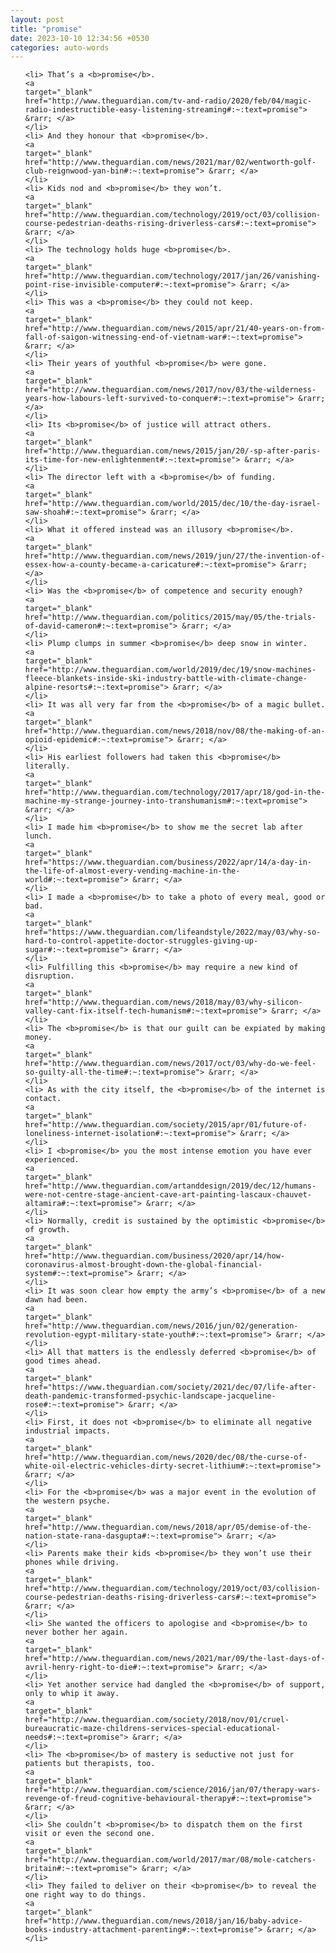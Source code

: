 ```yaml
---
layout: post
title: "promise"
date: 2023-10-10 12:34:56 +0530
categories: auto-words
---
```

<ol>

    <li> That’s a <b>promise</b>.
    <a 
    target="_blank" 
    href="http://www.theguardian.com/tv-and-radio/2020/feb/04/magic-radio-indestructible-easy-listening-streaming#:~:text=promise"> &rarr; </a>
    </li>
    <li> And they honour that <b>promise</b>.
    <a 
    target="_blank" 
    href="http://www.theguardian.com/news/2021/mar/02/wentworth-golf-club-reignwood-yan-bin#:~:text=promise"> &rarr; </a>
    </li>
    <li> Kids nod and <b>promise</b> they won’t.
    <a 
    target="_blank" 
    href="http://www.theguardian.com/technology/2019/oct/03/collision-course-pedestrian-deaths-rising-driverless-cars#:~:text=promise"> &rarr; </a>
    </li>
    <li> The technology holds huge <b>promise</b>.
    <a 
    target="_blank" 
    href="http://www.theguardian.com/technology/2017/jan/26/vanishing-point-rise-invisible-computer#:~:text=promise"> &rarr; </a>
    </li>
    <li> This was a <b>promise</b> they could not keep.
    <a 
    target="_blank" 
    href="http://www.theguardian.com/news/2015/apr/21/40-years-on-from-fall-of-saigon-witnessing-end-of-vietnam-war#:~:text=promise"> &rarr; </a>
    </li>
    <li> Their years of youthful <b>promise</b> were gone.
    <a 
    target="_blank" 
    href="http://www.theguardian.com/news/2017/nov/03/the-wilderness-years-how-labours-left-survived-to-conquer#:~:text=promise"> &rarr; </a>
    </li>
    <li> Its <b>promise</b> of justice will attract others.
    <a 
    target="_blank" 
    href="http://www.theguardian.com/news/2015/jan/20/-sp-after-paris-its-time-for-new-enlightenment#:~:text=promise"> &rarr; </a>
    </li>
    <li> The director left with a <b>promise</b> of funding.
    <a 
    target="_blank" 
    href="http://www.theguardian.com/world/2015/dec/10/the-day-israel-saw-shoah#:~:text=promise"> &rarr; </a>
    </li>
    <li> What it offered instead was an illusory <b>promise</b>.
    <a 
    target="_blank" 
    href="http://www.theguardian.com/news/2019/jun/27/the-invention-of-essex-how-a-county-became-a-caricature#:~:text=promise"> &rarr; </a>
    </li>
    <li> Was the <b>promise</b> of competence and security enough?
    <a 
    target="_blank" 
    href="http://www.theguardian.com/politics/2015/may/05/the-trials-of-david-cameron#:~:text=promise"> &rarr; </a>
    </li>
    <li> Plump clumps in summer <b>promise</b> deep snow in winter.
    <a 
    target="_blank" 
    href="http://www.theguardian.com/world/2019/dec/19/snow-machines-fleece-blankets-inside-ski-industry-battle-with-climate-change-alpine-resorts#:~:text=promise"> &rarr; </a>
    </li>
    <li> It was all very far from the <b>promise</b> of a magic bullet.
    <a 
    target="_blank" 
    href="http://www.theguardian.com/news/2018/nov/08/the-making-of-an-opioid-epidemic#:~:text=promise"> &rarr; </a>
    </li>
    <li> His earliest followers had taken this <b>promise</b> literally.
    <a 
    target="_blank" 
    href="http://www.theguardian.com/technology/2017/apr/18/god-in-the-machine-my-strange-journey-into-transhumanism#:~:text=promise"> &rarr; </a>
    </li>
    <li> I made him <b>promise</b> to show me the secret lab after lunch.
    <a 
    target="_blank" 
    href="https://www.theguardian.com/business/2022/apr/14/a-day-in-the-life-of-almost-every-vending-machine-in-the-world#:~:text=promise"> &rarr; </a>
    </li>
    <li> I made a <b>promise</b> to take a photo of every meal, good or bad.
    <a 
    target="_blank" 
    href="https://www.theguardian.com/lifeandstyle/2022/may/03/why-so-hard-to-control-appetite-doctor-struggles-giving-up-sugar#:~:text=promise"> &rarr; </a>
    </li>
    <li> Fulfilling this <b>promise</b> may require a new kind of disruption.
    <a 
    target="_blank" 
    href="http://www.theguardian.com/news/2018/may/03/why-silicon-valley-cant-fix-itself-tech-humanism#:~:text=promise"> &rarr; </a>
    </li>
    <li> The <b>promise</b> is that our guilt can be expiated by making money.
    <a 
    target="_blank" 
    href="http://www.theguardian.com/news/2017/oct/03/why-do-we-feel-so-guilty-all-the-time#:~:text=promise"> &rarr; </a>
    </li>
    <li> As with the city itself, the <b>promise</b> of the internet is contact.
    <a 
    target="_blank" 
    href="http://www.theguardian.com/society/2015/apr/01/future-of-loneliness-internet-isolation#:~:text=promise"> &rarr; </a>
    </li>
    <li> I <b>promise</b> you the most intense emotion you have ever experienced.
    <a 
    target="_blank" 
    href="http://www.theguardian.com/artanddesign/2019/dec/12/humans-were-not-centre-stage-ancient-cave-art-painting-lascaux-chauvet-altamira#:~:text=promise"> &rarr; </a>
    </li>
    <li> Normally, credit is sustained by the optimistic <b>promise</b> of growth.
    <a 
    target="_blank" 
    href="http://www.theguardian.com/business/2020/apr/14/how-coronavirus-almost-brought-down-the-global-financial-system#:~:text=promise"> &rarr; </a>
    </li>
    <li> It was soon clear how empty the army’s <b>promise</b> of a new dawn had been.
    <a 
    target="_blank" 
    href="http://www.theguardian.com/news/2016/jun/02/generation-revolution-egypt-military-state-youth#:~:text=promise"> &rarr; </a>
    </li>
    <li> All that matters is the endlessly deferred <b>promise</b> of good times ahead.
    <a 
    target="_blank" 
    href="https://www.theguardian.com/society/2021/dec/07/life-after-death-pandemic-transformed-psychic-landscape-jacqueline-rose#:~:text=promise"> &rarr; </a>
    </li>
    <li> First, it does not <b>promise</b> to eliminate all negative industrial impacts.
    <a 
    target="_blank" 
    href="http://www.theguardian.com/news/2020/dec/08/the-curse-of-white-oil-electric-vehicles-dirty-secret-lithium#:~:text=promise"> &rarr; </a>
    </li>
    <li> For the <b>promise</b> was a major event in the evolution of the western psyche.
    <a 
    target="_blank" 
    href="http://www.theguardian.com/news/2018/apr/05/demise-of-the-nation-state-rana-dasgupta#:~:text=promise"> &rarr; </a>
    </li>
    <li> Parents make their kids <b>promise</b> they won’t use their phones while driving.
    <a 
    target="_blank" 
    href="http://www.theguardian.com/technology/2019/oct/03/collision-course-pedestrian-deaths-rising-driverless-cars#:~:text=promise"> &rarr; </a>
    </li>
    <li> She wanted the officers to apologise and <b>promise</b> to never bother her again.
    <a 
    target="_blank" 
    href="http://www.theguardian.com/news/2021/mar/09/the-last-days-of-avril-henry-right-to-die#:~:text=promise"> &rarr; </a>
    </li>
    <li> Yet another service had dangled the <b>promise</b> of support, only to whip it away.
    <a 
    target="_blank" 
    href="http://www.theguardian.com/society/2018/nov/01/cruel-bureaucratic-maze-childrens-services-special-educational-needs#:~:text=promise"> &rarr; </a>
    </li>
    <li> The <b>promise</b> of mastery is seductive not just for patients but therapists, too.
    <a 
    target="_blank" 
    href="http://www.theguardian.com/science/2016/jan/07/therapy-wars-revenge-of-freud-cognitive-behavioural-therapy#:~:text=promise"> &rarr; </a>
    </li>
    <li> She couldn’t <b>promise</b> to dispatch them on the first visit or even the second one.
    <a 
    target="_blank" 
    href="http://www.theguardian.com/world/2017/mar/08/mole-catchers-britain#:~:text=promise"> &rarr; </a>
    </li>
    <li> They failed to deliver on their <b>promise</b> to reveal the one right way to do things.
    <a 
    target="_blank" 
    href="http://www.theguardian.com/news/2018/jan/16/baby-advice-books-industry-attachment-parenting#:~:text=promise"> &rarr; </a>
    </li>